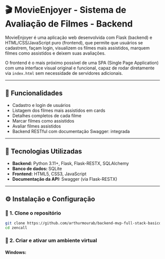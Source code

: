 # 🎬 MovieEnjoyer - Sistema de Avaliação de Filmes - Backend

MovieEnjoyer é uma aplicação web desenvolvida com Flask (backend) e HTML/CSS/JavaScript puro (frontend), que permite que usuários se cadastrem, façam login, visualizem os filmes mais assistidos, marquem filmes como assistidos e deixem suas avaliações.

O frontend é o mais próximo possível de uma SPA (Single Page Application) com uma interface visual original e funcional, capaz de rodar diretamente via `index.html` sem necessidade de servidores adicionais.

---

## 🚀 Funcionalidades

- Cadastro e login de usuários
- Listagem dos filmes mais assistidos em cards
- Detalhes completos de cada filme
- Marcar filmes como assistidos
- Avaliar filmes assistidos
- Backend RESTful com documentação Swagger: integrada

---

## 🧰 Tecnologias Utilizadas

- **Backend:** Python 3.11+, Flask, Flask-RESTX, SQLAlchemy
- **Banco de dados:** SQLite
- **Frontend:** HTML5, CSS3, JavaScript
- **Documentação da API:** Swagger (via Flask-RESTX)

---

## ⚙️ Instalação e Configuração

### 🔁 1. Clone o repositório
```bash
git clone https://github.com/arthurmourab/backend-mvp-full-stack-basico.git
cd zencall
```

### 🐍 2. Criar e ativar um ambiente virtual
#### Windows:






